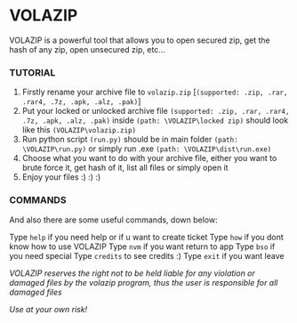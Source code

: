 # VOLAZIP
VOLAZIP is a powerful tool that allows you to open secured zip, get the hash of any zip, open unsecured zip, etc...


### TUTORIAL
1. Firstly rename your archive file to ```volazip.zip``` [```(supported: .zip, .rar, .rar4, .7z, .apk, .alz, .pak)```]
2. Put your locked or unlocked archive file ```(supported: .zip, .rar, .rar4, .7z, .apk, .alz, .pak)``` inside ```(path: \VOLAZIP\locked zip)``` should look like this ```(VOLAZIP\volazip.zip)```
3. Run python script ```(run.py)``` should be in main folder ```(path: \VOLAZIP\run.py)``` or simply run .exe ```(path: \VOLAZIP\dist\run.exe)```
4. Choose what you want to do with your archive file, either you want to brute force it, get hash of it, list all files or simply open it
5. Enjoy your files :) :) :)



### COMMANDS
And also there are some useful commands, down below:

Type ```help``` if you need help or if u want to create ticket
Type ```how``` if you dont know how to use VOLAZIP
Type ```nvm``` if you want return to app
Type ```bso``` if you need special
Type ```credits``` to see credits :)
Type ```exit``` if you want leave



*VOLAZIP reserves the right not to be held liable for any violation or damaged files by the volazip program, thus the user is responsible for all damaged files*

*Use at your own risk!*
